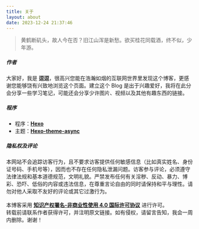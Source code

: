 ```yaml
---
title: 关于
layout: about
date: 2023-12-24 21:37:46
---
```

<div class="row trm-scroll-animation trm-active-el" style="margin-bottom: var(--card-bottom-card);">
    <div class="col-lg-12">
        <blockquote>黄鹤断矶头，故人今在否？旧江山浑是新愁。欲买桂花同载酒，终不似，少年游。 </blockquote>
    </div>
</div>

<div class="row trm-scroll-animation" >
    <div class="col-lg-12">
        <h5 class="trm-title-with-divider">作者 <span data-number="01"></span></h5>
        <div class="trm-card trm-active-el">
            大家好，我是 <strong>逗逗</strong>，很高兴您能在浩瀚如烟的互联网世界里发现这个博客，更感谢您能够饶有兴致地浏览这个页面。建立这个 Blog 是出于兴趣爱好，我将在此分会分享一些学习笔记，可能还会分享少许图片、视频以及其他有趣东西的链接。
        </div>
    </div>
</div>

<div class="row trm-scroll-animation">
    <div class="col-lg-12">
        <h5 class="trm-title-with-divider">程序 <span data-number="02"></span></h5>
        <div class="trm-card trm-active-el">
            <ul class="trm-list">
                <li>程序：<a href="https://hexo.io" style="font-weight:700" target="_blank" rel="nofollow">Hexo</a></li>
                <li>主题：<a href="https://github.com/MaLuns/hexo-theme-async" style="font-weight:700" target="_blank" rel="nofollow">Hexo-theme-async</a></li>
            </ul>
        </div>
    </div>
</div>

<div class="row trm-scroll-animation">
    <div class="col-lg-12">
        <h5 class="trm-title-with-divider">隐私权及评论 <span data-number="03"></span></h5>
        <div class="trm-card trm-active-el">
            本网站不会追踪访客行为，且不要求访客提供任何敏感信息（比如真实姓名、身份证号码、手机号等），因而也不存在任何隐私泄漏问题。访客参与评论，必须遵守法律法规和基本道德规范，文明礼貌。严禁发布任何有关淫秽、反动、暴力、博彩、恐吓、低俗的内容或违法信息，在尊重言论自由的同时请保持和平与理性。请勿对他人采取不友好的评论或其它过激行为。
            <br><br>
            本博客采用 <strong><a target="_blank" rel="noopener" href="https://creativecommons.org/licenses/by-nc-sa/4.0/deed.zh">知识产权署名-非商业性使用 4.0 国际许可协议</a></strong> 进行许可。
            <br>转载前请联系作者获得许可，并注明原文链接。如有侵权，请留言告知，我会一周内删除。谢谢！
        </div>
    </div>
</div>
